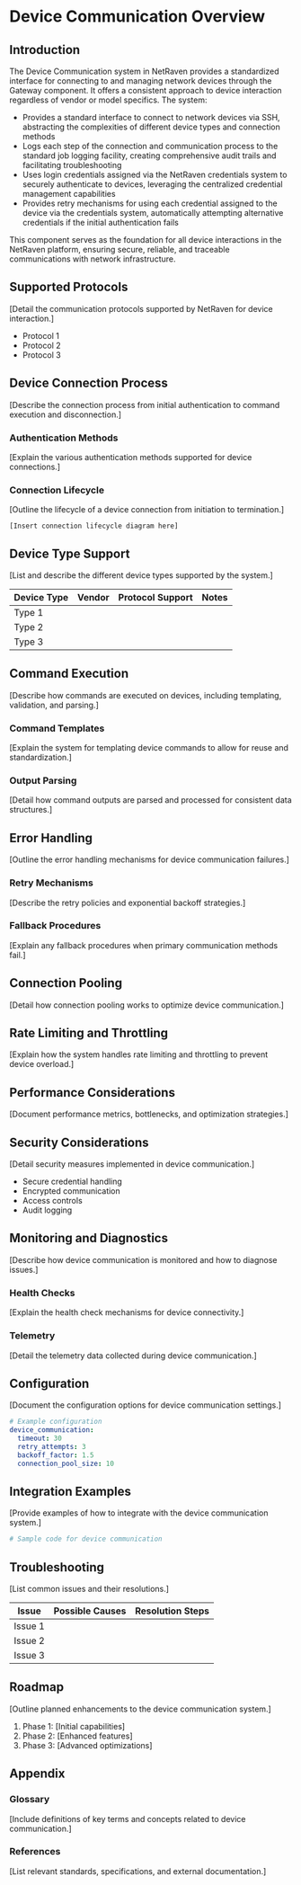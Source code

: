# Device Communication Overview

## Introduction

The Device Communication system in NetRaven provides a standardized interface for connecting to and managing network devices through the Gateway component. It offers a consistent approach to device interaction regardless of vendor or model specifics. The system:

- Provides a standard interface to connect to network devices via SSH, abstracting the complexities of different device types and connection methods
- Logs each step of the connection and communication process to the standard job logging facility, creating comprehensive audit trails and facilitating troubleshooting
- Uses login credentials assigned via the NetRaven credentials system to securely authenticate to devices, leveraging the centralized credential management capabilities
- Provides retry mechanisms for using each credential assigned to the device via the credentials system, automatically attempting alternative credentials if the initial authentication fails

This component serves as the foundation for all device interactions in the NetRaven platform, ensuring secure, reliable, and traceable communications with network infrastructure.

## Supported Protocols

[Detail the communication protocols supported by NetRaven for device interaction.]

- Protocol 1
- Protocol 2
- Protocol 3

## Device Connection Process

[Describe the connection process from initial authentication to command execution and disconnection.]

### Authentication Methods

[Explain the various authentication methods supported for device connections.]

### Connection Lifecycle

[Outline the lifecycle of a device connection from initiation to termination.]

```
[Insert connection lifecycle diagram here]
```

## Device Type Support

[List and describe the different device types supported by the system.]

| Device Type | Vendor | Protocol Support | Notes |
|-------------|--------|------------------|-------|
| Type 1 | | | |
| Type 2 | | | |
| Type 3 | | | |

## Command Execution

[Describe how commands are executed on devices, including templating, validation, and parsing.]

### Command Templates

[Explain the system for templating device commands to allow for reuse and standardization.]

### Output Parsing

[Detail how command outputs are parsed and processed for consistent data structures.]

## Error Handling

[Outline the error handling mechanisms for device communication failures.]

### Retry Mechanisms

[Describe the retry policies and exponential backoff strategies.]

### Fallback Procedures

[Explain any fallback procedures when primary communication methods fail.]

## Connection Pooling

[Detail how connection pooling works to optimize device communication.]

## Rate Limiting and Throttling

[Explain how the system handles rate limiting and throttling to prevent device overload.]

## Performance Considerations

[Document performance metrics, bottlenecks, and optimization strategies.]

## Security Considerations

[Detail security measures implemented in device communication.]

- Secure credential handling
- Encrypted communication
- Access controls
- Audit logging

## Monitoring and Diagnostics

[Describe how device communication is monitored and how to diagnose issues.]

### Health Checks

[Explain the health check mechanisms for device connectivity.]

### Telemetry

[Detail the telemetry data collected during device communication.]

## Configuration

[Document the configuration options for device communication settings.]

```yaml
# Example configuration
device_communication:
  timeout: 30
  retry_attempts: 3
  backoff_factor: 1.5
  connection_pool_size: 10
```

## Integration Examples

[Provide examples of how to integrate with the device communication system.]

```python
# Sample code for device communication
```

## Troubleshooting

[List common issues and their resolutions.]

| Issue | Possible Causes | Resolution Steps |
|-------|-----------------|------------------|
| Issue 1 | | |
| Issue 2 | | |
| Issue 3 | | |

## Roadmap

[Outline planned enhancements to the device communication system.]

1. Phase 1: [Initial capabilities]
2. Phase 2: [Enhanced features]
3. Phase 3: [Advanced optimizations]

## Appendix

### Glossary

[Include definitions of key terms and concepts related to device communication.]

### References

[List relevant standards, specifications, and external documentation.]

